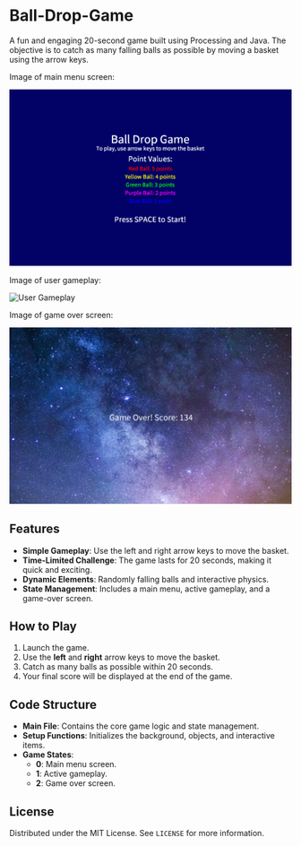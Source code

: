# Ball-Drop-Game

A fun and engaging 20-second game built using Processing and Java. The objective is to catch as many falling balls as possible by moving a basket using the arrow keys. 

Image of main menu screen:

![Main Menu](https://github.com/Mdemoss18/Ball-Drop-Game/blob/main/Main%20menu%20screen.png?raw=true)

Image of user gameplay:

![User Gameplay]()

Image of game over screen:

![Game Over Screen](https://github.com/Mdemoss18/Ball-Drop-Game/blob/main/Game%20over%20screen.png?raw=true)

## Features 
 
- **Simple Gameplay**: Use the left and right arrow keys to move the basket. 
- **Time-Limited Challenge**: The game lasts for 20 seconds, making it quick and exciting. 
- **Dynamic Elements**: Randomly falling balls and interactive physics. 
- **State Management**: Includes a main menu, active gameplay, and a game-over screen.
 
## How to Play 
 
1. Launch the game. 
2. Use the **left** and **right** arrow keys to move the basket. 
3. Catch as many balls as possible within 20 seconds. 
4. Your final score will be displayed at the end of the game. 
 
## Code Structure 
 
- **Main File**: Contains the core game logic and state management. 
- **Setup Functions**: Initializes the background, objects, and interactive items. 
- **Game States**: 
  - **0**: Main menu screen. 
  - **1**: Active gameplay. 
  - **2**: Game over screen. 
 
## License 
 
Distributed under the MIT License. See `LICENSE` for more information. 
